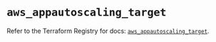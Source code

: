 # `aws_appautoscaling_target`

Refer to the Terraform Registry for docs: [`aws_appautoscaling_target`](https://registry.terraform.io/providers/hashicorp/aws/5.95.0/docs/resources/appautoscaling_target).
